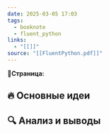 ```yaml
---
date: 2025-03-05 17:03
tags:
  - booknote
  - fluent_python
links:
  - "[[]]"
source: "[[FluentPython.pdf]]"
---
```

**📝Страница:**   

## 🔥 Основные идеи 




## 🔍 Анализ и выводы  





